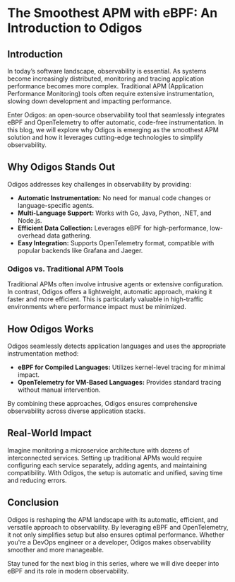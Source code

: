 # The Smoothest APM with eBPF: An Introduction to Odigos

## Introduction
In today’s software landscape, observability is essential. As systems become increasingly distributed, monitoring and tracing application performance becomes more complex. Traditional APM (Application Performance Monitoring) tools often require extensive instrumentation, slowing down development and impacting performance.

Enter Odigos: an open-source observability tool that seamlessly integrates eBPF and OpenTelemetry to offer automatic, code-free instrumentation. In this blog, we will explore why Odigos is emerging as the smoothest APM solution and how it leverages cutting-edge technologies to simplify observability.

## Why Odigos Stands Out
Odigos addresses key challenges in observability by providing:
- **Automatic Instrumentation:** No need for manual code changes or language-specific agents.
- **Multi-Language Support:** Works with Go, Java, Python, .NET, and Node.js.
- **Efficient Data Collection:** Leverages eBPF for high-performance, low-overhead data gathering.
- **Easy Integration:** Supports OpenTelemetry format, compatible with popular backends like Grafana and Jaeger.

### Odigos vs. Traditional APM Tools
Traditional APMs often involve intrusive agents or extensive configuration. In contrast, Odigos offers a lightweight, automatic approach, making it faster and more efficient. This is particularly valuable in high-traffic environments where performance impact must be minimized.

## How Odigos Works
Odigos seamlessly detects application languages and uses the appropriate instrumentation method:
- **eBPF for Compiled Languages:** Utilizes kernel-level tracing for minimal impact.
- **OpenTelemetry for VM-Based Languages:** Provides standard tracing without manual intervention.

By combining these approaches, Odigos ensures comprehensive observability across diverse application stacks.

## Real-World Impact
Imagine monitoring a microservice architecture with dozens of interconnected services. Setting up traditional APMs would require configuring each service separately, adding agents, and maintaining compatibility. With Odigos, the setup is automatic and unified, saving time and reducing errors.

## Conclusion
Odigos is reshaping the APM landscape with its automatic, efficient, and versatile approach to observability. By leveraging eBPF and OpenTelemetry, it not only simplifies setup but also ensures optimal performance. Whether you're a DevOps engineer or a developer, Odigos makes observability smoother and more manageable.

Stay tuned for the next blog in this series, where we will dive deeper into eBPF and its role in modern observability.

